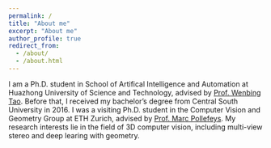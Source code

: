 ```yaml
---
permalink: /
title: "About me"
excerpt: "About me"
author_profile: true
redirect_from: 
  - /about/
  - /about.html
---
```


I am a Ph.D. student in School of Artifical Intelligence and Automation at Huazhong University of Science and Technology, advised by [Prof. Wenbing Tao](http://faculty.hust.edu.cn/taowenbing/zh_CN/index/1485744/list/index.htm). Before that, I received my bachelor’s degree from Central South University in 2016. I was a visiting Ph.D. student in the Computer Vision and Geometry Group at ETH Zurich, advised by [Prof. Marc Pollefeys](http://people.inf.ethz.ch/pomarc/). My research interests lie in the field of 3D computer vision, including multi-view stereo and deep learing with geometry.
